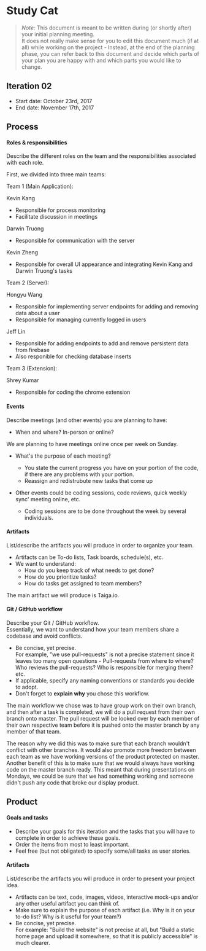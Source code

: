 # Study Cat

 > _Note:_ This document is meant to be written during (or shortly after) your initial planning meeting.     
 > It does not really make sense for you to edit this document much (if at all) while working on the project - Instead, at the end of the planning phase, you can refer back to this document and decide which parts of your plan you are happy with and which parts you would like to change.


## Iteration 02

 * Start date: October 23rd, 2017
 * End date: November 17th, 2017

## Process

#### Roles & responsibilities

Describe the different roles on the team and the responsibilities associated with each role.


First, we divided into three main teams:

Team 1 (Main Application): 

Kevin Kang

- Responsible for process monitoring
- Facilitate discussion in meetings


Darwin Truong

- Responsible for communication with the server


Kevin Zheng

- Responsible for overall UI appearance and integrating Kevin Kang and Darwin Truong's tasks

Team 2 (Server): 

Hongyu Wang

- Responsible for implementing server endpoints for adding and removing data about a user
- Responsible for managing currently logged in users

Jeff Lin

- Responsible for adding endpoints to add and remove persistent data from firebase
- Also responible for checking database inserts

Team 3 (Extension): 

Shrey Kumar

- Responsible for coding the chrome extension

#### Events

Describe meetings (and other events) you are planning to have:

 * When and where? In-person or online?

 We are planning to have meetings online once per week on Sunday.

 * What's the purpose of each meeting?

    - You state the current progress you have on your portion of the code, if there are any problems with your portion.
    - Reassign and redistrubute new tasks that come up

 * Other events could be coding sessions, code reviews, quick weekly sync' meeting online, etc.
     - Coding sessions are to be done throughout the week by several individuals.

#### Artifacts

List/describe the artifacts you will produce in order to organize your team.       

 * Artifacts can be To-do lists, Task boards, schedule(s), etc.
 * We want to understand:
   * How do you keep track of what needs to get done?
   * How do you prioritize tasks?
   * How do tasks get assigned to team members?

The main artifact we will produce is Taiga.io.

#### Git / GitHub workflow

Describe your Git / GitHub workflow.     
Essentially, we want to understand how your team members share a codebase and avoid conflicts.

 * Be concise, yet precise.      
For example, "we use pull-requests" is not a precise statement since it leaves too many open questions - Pull-requests from where to where? Who reviews the pull-requests? Who is responsible for merging them? etc.
 * If applicable, specify any naming conventions or standards you decide to adopt.
 * Don't forget to **explain why** you chose this workflow.

The main workflow we chose was to have group work on their own branch, and then after a task is completed, we will do a pull request from their own branch onto master. The pull request will be looked over by each member of their own respective team before it is pushed onto the master branch by any member of that team. 

The reason why we did this was to make sure that each branch wouldn't conflict with other branches. It would also promote more freedom between each team as we have working versions of the product protected on master. Another benefit of this is to make sure that we would always have working code on the master branch ready. This meant that during presentations on Mondays, we could be sure that we had something working and someone didn't push any code that broke our display product.



## Product

#### Goals and tasks

 * Describe your goals for this iteration and the tasks that you will have to complete in order to achieve these goals.
 * Order the items from most to least important.
 * Feel free (but not obligated) to specify some/all tasks as user stories.

#### Artifacts

List/describe the artifacts you will produce in order to present your project idea.

 * Artifacts can be text, code, images, videos, interactive mock-ups and/or any other useful artifact you can think of.
 * Make sure to explain the purpose of each artifact (i.e. Why is it on your to-do list? Why is it useful for your team?)
 * Be concise, yet precise.         
   For example: "Build the website" is not precise at all, but "Build a static home page and upload it somewhere, so that it is publicly accessible" is much clearer.